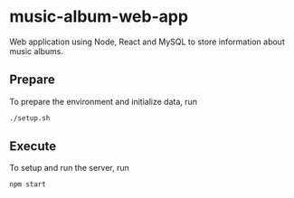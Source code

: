 # music-album-web-app
Web application using Node, React and MySQL to store information about music albums.

## Prepare

To prepare the environment and initialize data, run

```bash
./setup.sh
```

## Execute

To setup and run the server, run

```bash
npm start
```
